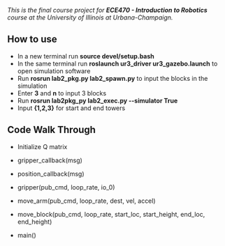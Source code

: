 *This is the final course project for **ECE470 - Introduction to Robotics** course at the University of Illinois at Urbana-Champaign.*

## How to use
- In a new terminal run **source devel/setup.bash**
- In the same terminal run **roslaunch ur3_driver ur3_gazebo.launch** to open simulation software
- Run **rosrun lab2_pkg.py lab2_spawn.py** to input the blocks in the simulation
- Enter **3** and **n** to input 3 blocks
- Run **rosrun lab2pkg_py lab2_exec.py --simulator True**
- Input **{1,2,3}** for start and end towers 

## Code Walk Through
- Initialize Q matrix

- gripper_callback(msg)

- position_callback(msg)

- gripper(pub_cmd, loop_rate, io_0)


- move_arm(pub_cmd, loop_rate, dest, vel, accel)

- move_block(pub_cmd, loop_rate, start_loc, start_height, end_loc, end_height)

- main()
               
         
